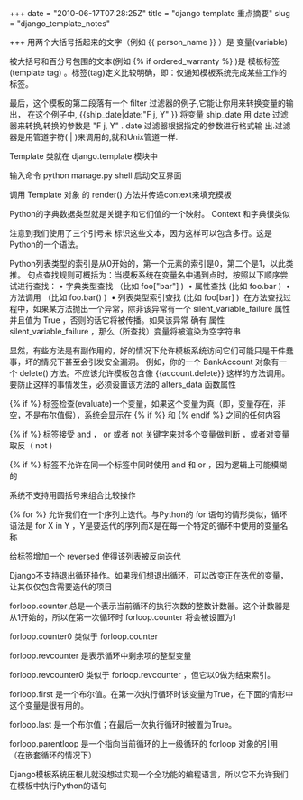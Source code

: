 +++
date = "2010-06-17T07:28:25Z"
title = "django template 重点摘要"
slug = "django_template_notes"

+++
用两个大括号括起来的文字（例如 {{ person_name }} ）是 变量(variable)

被大括号和百分号包围的文本(例如 {% if ordered_warranty %} )是 模板标签(template tag) 。标签(tag)定义比较明确，即：仅通知模板系统完成某些工作的标签。

最后，这个模板的第二段落有一个 filter 过滤器的例子,它能让你用来转换变量的输出， 在这个例子中, {{ship_date|date:"F j, Y" }} 将变量 ship_date 用 date 过滤器来转换,转换的参数是 "F j, Y" . date 过滤器根据指定的参数进行格式输 出.过滤器是用管道字符( | )来调用的,就和Unix管道一样.

Template 类就在 django.template 模块中

输入命令 python manage.py shell 启动交互界面

调用 Template 对象 的 render() 方法并传递context来填充模板

Python的字典数据类型就是关键字和它们值的一个映射。 Context 和字典很类似

注意到我们使用了三个引号来 标识这些文本，因为这样可以包含多行。这是Python的一个语法。

Python列表类型的索引是从0开始的，第一个元素的索引是0，第二个是1，以此类推。
句点查找规则可概括为：当模板系统在变量名中遇到点时，按照以下顺序尝试进行查找：
    •    字典类型查找 （比如 foo["bar"] ) 
    •    属性查找 (比如 foo.bar ) 
    •    方法调用 （比如 foo.bar() ) 
    •    列表类型索引查找 (比如 foo[bar] ) 
在方法查找过程中，如果某方法抛出一个异常，除非该异常有一个 silent_variable_failure 属性并且值为 True ，否则的话它将被传播。如果该异常 确有 属性 silent_variable_failure ，那么（所查找）变量将被渲染为空字符串

显然，有些方法是有副作用的，好的情况下允许模板系统访问它们可能只是干件蠢事，坏的情况下甚至会引发安全漏洞。
例如，你的一个 BankAccount 对象有一个 delete() 方法。不应该允许模板包含像 {{account.delete}} 这样的方法调用。
要防止这样的事情发生，必须设置该方法的 alters_data 函数属性

{% if %} 标签检查(evaluate)一个变量，如果这个变量为真（即，变量存在，非空，不是布尔值假），系统会显示在 {% if %} 和 {% endif %} 之间的任何内容

{% if %} 标签接受 and ， or 或者 not 关键字来对多个变量做判断 ，或者对变量取反（ not )

{% if %} 标签不允许在同一个标签中同时使用 and 和 or ，因为逻辑上可能模糊的

系统不支持用圆括号来组合比较操作

{% for %} 允许我们在一个序列上迭代。与Python的 for 语句的情形类似，循环语法是 for X in Y ，Y是要迭代的序列而X是在每一个特定的循环中使用的变量名称

给标签增加一个 reversed 使得该列表被反向迭代

Django不支持退出循环操作。如果我们想退出循环，可以改变正在迭代的变量，让其仅仅包含需要迭代的项目

forloop.counter 总是一个表示当前循环的执行次数的整数计数器。这个计数器是从1开始的，所以在第一次循环时 forloop.counter 将会被设置为1

forloop.counter0 类似于 forloop.counter 

forloop.revcounter 是表示循环中剩余项的整型变量

forloop.revcounter0 类似于 forloop.revcounter ，但它以0做为结束索引。

forloop.first 是一个布尔值。在第一次执行循环时该变量为True，在下面的情形中这个变量是很有用的。

forloop.last 是一个布尔值；在最后一次执行循环时被置为True。

forloop.parentloop 是一个指向当前循环的上一级循环的 forloop 对象的引用（在嵌套循环的情况下）

Django模板系统压根儿就没想过实现一个全功能的编程语言，所以它不允许我们在模板中执行Python的语句

